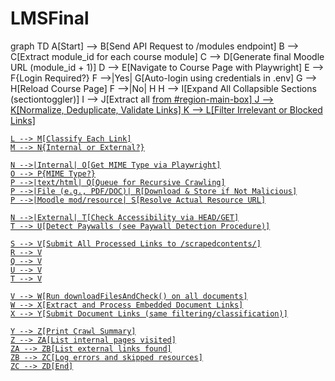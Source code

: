 # LMSFinal

graph TD
    A[Start] --> B[Send API Request to /modules endpoint]
    B --> C[Extract module_id for each course module]
    C --> D[Generate final Moodle URL (module_id + 1)]
    D --> E[Navigate to Course Page with Playwright]
    E --> F{Login Required?}
    F -->|Yes| G[Auto-login using credentials in .env]
    G --> H[Reload Course Page]
    F -->|No| H
    H --> I[Expand All Collapsible Sections (sectiontoggler)]
    I --> J[Extract all <a href="..."> from #region-main-box]
    J --> K[Normalize, Deduplicate, Validate Links]
    K --> L[Filter Irrelevant or Blocked Links]
    
    L --> M[Classify Each Link]
    M --> N{Internal or External?}
    
    N -->|Internal| O[Get MIME Type via Playwright]
    O --> P{MIME Type?}
    P -->|text/html| Q[Queue for Recursive Crawling]
    P -->|File (e.g., PDF/DOC)| R[Download & Store if Not Malicious]
    P -->|Moodle mod/resource| S[Resolve Actual Resource URL]

    N -->|External| T[Check Accessibility via HEAD/GET]
    T --> U[Detect Paywalls (see Paywall Detection Procedure)]

    S --> V[Submit All Processed Links to /scrapedcontents/]
    R --> V
    Q --> V
    U --> V
    T --> V

    V --> W[Run downloadFilesAndCheck() on all documents]
    W --> X[Extract and Process Embedded Document Links]
    X --> Y[Submit Document Links (same filtering/classification)]

    Y --> Z[Print Crawl Summary]
    Z --> ZA[List internal pages visited]
    ZA --> ZB[List external links found]
    ZB --> ZC[Log errors and skipped resources]
    ZC --> ZD[End]

